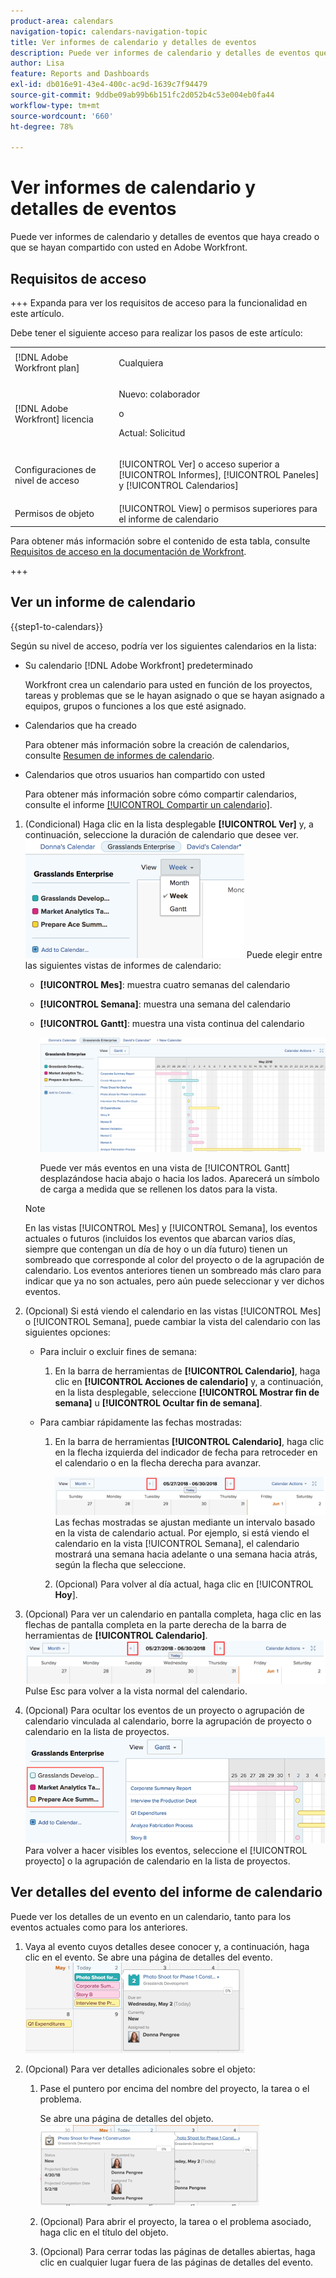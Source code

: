 ```yaml
---
product-area: calendars
navigation-topic: calendars-navigation-topic
title: Ver informes de calendario y detalles de eventos
description: Puede ver informes de calendario y detalles de eventos que haya creado o que se hayan compartido con usted en Adobe Workfront.
author: Lisa
feature: Reports and Dashboards
exl-id: db016e91-43e4-400c-ac9d-1639c7f94479
source-git-commit: 9ddbe09ab99b6b151fc2d052b4c53e004eb0fa44
workflow-type: tm+mt
source-wordcount: '660'
ht-degree: 78%

---
```


# Ver informes de calendario y detalles de eventos

Puede ver informes de calendario y detalles de eventos que haya creado o que se hayan compartido con usted en Adobe Workfront.

## Requisitos de acceso

+++ Expanda para ver los requisitos de acceso para la funcionalidad en este artículo.

Debe tener el siguiente acceso para realizar los pasos de este artículo:

<table style="table-layout:auto"> 
 <col> 
 </col> 
 <col> 
 </col> 
 <tbody> 
  <tr> 
   <td role="rowheader">[!DNL Adobe Workfront plan]</td> 
   <td> <p>Cualquiera</p> </td> 
  </tr> 
  <tr> 
   <td role="rowheader">[!DNL Adobe Workfront] licencia</td> 
   <td><p>Nuevo: colaborador</p>
       <p>o</p>
       <p>Actual: Solicitud</p></td> 
  </tr> 
  <tr> 
   <td role="rowheader">Configuraciones de nivel de acceso</td> 
   <td> <p>[!UICONTROL Ver] o acceso superior a [!UICONTROL Informes], [!UICONTROL Paneles] y [!UICONTROL Calendarios]</p></td> 
  </tr> 
  <tr> 
   <td role="rowheader">Permisos de objeto</td> 
   <td>[!UICONTROL View] o permisos superiores para el informe de calendario</td> 
  </tr> 
 </tbody> 
</table>

Para obtener más información sobre el contenido de esta tabla, consulte [Requisitos de acceso en la documentación de Workfront](/help/quicksilver/administration-and-setup/add-users/access-levels-and-object-permissions/access-level-requirements-in-documentation.md).

+++

## Ver un informe de calendario

{{step1-to-calendars}}

Según su nivel de acceso, podría ver los siguientes calendarios en la lista:

* Su calendario [!DNL Adobe Workfront] predeterminado

  Workfront crea un calendario para usted en función de los proyectos, tareas y problemas que se le hayan asignado o que se hayan asignado a equipos, grupos o funciones a los que esté asignado.

* Calendarios que ha creado

  Para obtener más información sobre la creación de calendarios, consulte [Resumen de informes de calendario](../../../reports-and-dashboards/reports/calendars/calendar-reports-overview.md).

* Calendarios que otros usuarios han compartido con usted

  Para obtener más información sobre cómo compartir calendarios, consulte el informe [[!UICONTROL Compartir un calendario]](../../../reports-and-dashboards/reports/calendars/share-a-calendar-report.md).

1. (Condicional) Haga clic en la lista desplegable **[!UICONTROL Ver]** y, a continuación, seleccione la duración de calendario que desee ver.
   ![Duración del calendario](assets/view-menu-calendar-report-350x189.png)
Puede elegir entre las siguientes vistas de informes de calendario:

   * **[!UICONTROL Mes]**: muestra cuatro semanas del calendario
   * **[!UICONTROL Semana]**: muestra una semana del calendario
   * **[!UICONTROL Gantt]**: muestra una vista continua del calendario

     ![[!UICONTROL Informe de calendario Gantt]](assets/gantt-calendar-report.png)

     Puede ver más eventos en una vista de [!UICONTROL Gantt] desplazándose hacia abajo o hacia los lados. Aparecerá un símbolo de carga a medida que se rellenen los datos para la vista.

   >[!NOTE]
   >
   >En las vistas [!UICONTROL Mes] y [!UICONTROL Semana], los eventos actuales o futuros (incluidos los eventos que abarcan varios días, siempre que contengan un día de hoy o un día futuro) tienen un sombreado que corresponde al color del proyecto o de la agrupación de calendario. Los eventos anteriores tienen un sombreado más claro para indicar que ya no son actuales, pero aún puede seleccionar y ver dichos eventos.

1. (Opcional) Si está viendo el calendario en las vistas [!UICONTROL Mes] o [!UICONTROL Semana], puede cambiar la vista del calendario con las siguientes opciones:

   * Para incluir o excluir fines de semana:

      1. En la barra de herramientas de **[!UICONTROL Calendario]**, haga clic en **[!UICONTROL Acciones de calendario]** y, a continuación, en la lista desplegable, seleccione **[!UICONTROL Mostrar fin de semana]** u **[!UICONTROL Ocultar fin de semana]**.

   * Para cambiar rápidamente las fechas mostradas:

      1. En la barra de herramientas **[!UICONTROL Calendario]**, haga clic en la flecha izquierda del indicador de fecha para retroceder en el calendario o en la flecha derecha para avanzar.

         ![Haga clic en la flecha para cambiar la fecha](assets/click-arrows-to-change-dates-calendar-report.png)\
         Las fechas mostradas se ajustan mediante un intervalo basado en la vista de calendario actual. Por ejemplo, si está viendo el calendario en la vista [!UICONTROL Semana], el calendario mostrará una semana hacia adelante o una semana hacia atrás, según la flecha que seleccione.

      1. (Opcional) Para volver al día actual, haga clic en [!UICONTROL **Hoy**].


1. (Opcional) Para ver un calendario en pantalla completa, haga clic en las flechas de pantalla completa en la parte derecha de la barra de herramientas de **[!UICONTROL Calendario]**.
   ![Haga clic en la flecha para cambiar la fecha](assets/click-arrows-to-change-dates-calendar-report.png)\
   Pulse Esc para volver a la vista normal del calendario.

1. (Opcional) Para ocultar los eventos de un proyecto o agrupación de calendario vinculada al calendario, borre la agrupación de proyecto o calendario en la lista de proyectos.
   ![Ocultar eventos](assets/hide-events-for-project-or-cal-grouping.png)
Para volver a hacer visibles los eventos, seleccione el [!UICONTROL proyecto] o la agrupación de calendario en la lista de proyectos.

## Ver detalles del evento del informe de calendario

Puede ver los detalles de un evento en un calendario, tanto para los eventos actuales como para los anteriores.

1. Vaya al evento cuyos detalles desee conocer y, a continuación, haga clic en el evento.
Se abre una página de detalles del evento.
   ![calendar_report_EventDetails.png](assets/calendar-report-eventdetails-350x145.png)

1. (Opcional) Para ver detalles adicionales sobre el objeto:

   1. Pase el puntero por encima del nombre del proyecto, la tarea o el problema.

      Se abre una página de detalles del objeto.
      ![additional_object_details_-_calendar_report.png](assets/additional-object-details---calendar-report-350x131.png)

   1. (Opcional) Para abrir el proyecto, la tarea o el problema asociado, haga clic en el título del objeto.
   1. (Opcional) Para cerrar todas las páginas de detalles abiertas, haga clic en cualquier lugar fuera de las páginas de detalles del evento.
